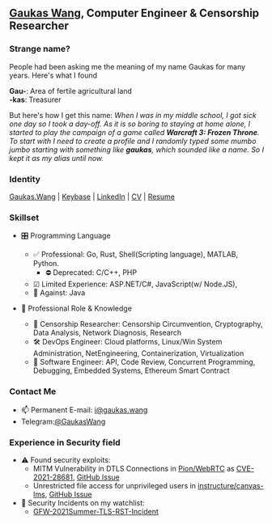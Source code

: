 ## [Gaukas Wang](https://github.com/Gaukas), Computer Engineer & Censorship Researcher

### Strange name?

People had been asking me the meaning of my name Gaukas for many years. Here's what I found 

**Gau-**: Area of fertile agricultural land <br>
**-kas**: Treasurer

But here's how I get this name: _When I was in my middle school, I got sick one day so I took a day-off. As it is so boring to staying at home alone, I started to play the campaign of a game called **Warcraft 3: Frozen Throne**. To start with I need to create a profile and I randomly typed some mumbo jumbo starting with something like **gaukas**, which sounded like a name. So I kept it as my alias until now._

### Identity 

[Gaukas.Wang](https://gaukas.wang) | [Keybase](https://keybase.io/gaukas) | [LinkedIn](https://www.linkedin.com/in/gaukaswang/) | [CV](https://gaukas.wang/latest/cv.pdf) | [Resume](https://gaukas.wang/latest/resume.pdf)

### Skillset

- 🎛 Programming Language
  - ✅ Professional: Go, Rust, Shell(Scripting language), MATLAB, Python. 
    - ⛔ Deprecated: C/C++, PHP
  - ☑ Limited Experience: ASP.NET/C#, JavaScript(w/ Node.JS), 
  - 🚫 Against: Java
  
- 🔧 Professional Role & Knowledge
  - 🥼 Censorship Researcher: Censorship Circumvention, Cryptography, Data Analysis, Network Diagnosis, Research
  - 🛠 DevOps Engineer: Cloud platforms, Linux/Win System Administration, NetEngineering, Containerization, Virtualization
  - 🧰 Software Engineer: API, Code Review, Concurrent Programming, Debugging, Embedded Systems, Ethereum Smart Contract

### Contact Me

- 📫 Permanent E-mail: [i@gaukas.wang](mailto:i@gaukas.wang)
- Telegram:[@GaukasWang](https://t.me/GaukasWang)

### Experience in Security field

<!-- - 👀 Interested in reverse-engineering software/hardware systems. Currently working on a [Security Camera](https://github.com/rfenouil/IP-Camera-Neye3C)  -->
- ⚠ Found security exploits:
  - MITM Vulnerability in DTLS Connections in [Pion/WebRTC](https://github.com/pion/webrtc) as [CVE-2021-28681](https://cve.mitre.org/cgi-bin/cvename.cgi?name=CVE-2021-28681), [GitHub Issue](https://github.com/pion/webrtc/issues/1708)
  - Unrestricted file access for unprivileged users in [instructure/canvas-lms](https://github.com/instructure/canvas-lms), [GitHub Issue](https://github.com/instructure/canvas-lms/issues/1905)
- 🏁 Security Incidents on my watchlist:
  - [GFW-2021Summer-TLS-RST-Incident](https://github.com/Gaukas/GFW-2021Summer-TLS-RST-Incident)

<!--
**Gaukas/Gaukas** is a ✨ _special_ ✨ repository because its `README.md` (this file) appears on your GitHub profile.
Here are some ideas to get you started:
- 🔭 I’m currently working on ...
- 🌱 I’m currently learning ...
- 👯 I’m looking to collaborate on ...
- 📫 How to reach me: ...
- 😄 Pronouns: ...
- 🤔 I’m looking for help with ...
- 💬 Ask me about ...
- ⚡ Fun fact: ...
-->
